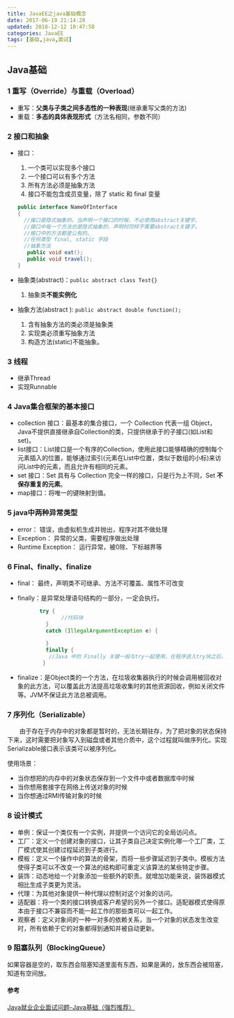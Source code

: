 ```yaml
---
title: JavaEE之java基础概念
date: 2017-06-19 21:14:28
updated: 2018-12-12 10:47:58categories: JavaEE
tags: [基础,java,面试]
---
```


## Java基础

### 1 重写（Override）与重载（Overload）

* 重写：**父类与子类之间多态性的一种表现**(继承重写父类的方法)
* 重载：**多态的具体表现形式**（方法名相同，参数不同）

### 2 接口和抽象 

* 接口：

  1. 一个类可以实现多个接口
  2. 一个接口可以有多个方法
  3. 所有方法必须是抽象方法
  4. 接口不能包含成员变量，除了 static 和 final 变量

  ```java
  public interface NameOfInterface
  {
    //接口是隐式抽象的，当声明一个接口的时候，不必使用abstract关键字。
    //接口中每一个方法也是隐式抽象的，声明时同样不需要abstract关键子。
    //接口中的方法都是公有的。
    //任何类型 final, static 字段
    //抽象方法
     public void eat();
     public void travel();
  }
  ```

* 抽象类(abstract)：`public abstract class Test{}`

  1. 抽象类**不能实例化**

* 抽象方法(abstract ): `public abstract double function();`

  1. 含有抽象方法的类必须是抽象类
  2. 实现类必须重写抽象方法
  3. 构造方法(static)不能抽象。

###  3 线程

* 继承Thread
* 实现Runnable

### 4 Java集合框架的基本接口

* collection 接口：最基本的集合接口，一个 Collection 代表一组 Object，Java不提供直接继承自Collection的类，只提供继承于的子接口(如List和set)。
* list接口：List接口是一个有序的Collection，使用此接口能够精确的控制每个元素插入的位置，能够通过索引(元素在List中位置，类似于数组的小标)来访问List中的元素，而且允许有相同的元素。
* set 接口：Set 具有与 Collection 完全一样的接口，只是行为上不同，Set **不保存重复的元素**。
* map接口：将唯一的键映射到值。

### 5  java中两种异常类型

* error： 错误，由虚拟机生成并抛出，程序对其不做处理
* Exception： 异常的父类，需要程序做出处理
* Runtime Exception： 运行异常，被0除、下标越界等

### 6 Final、finally、finalize

* final： 最终，声明类不可继承、方法不可覆盖、属性不可改变

* finally：是异常处理语句结构的一部分，一定会执行。

  ```java
   		 try {
     			//代码块
           }
           catch (IllegalArgumentException e) {
             
           }
           finally {
            //Java 中的 Finally 关键一般与try一起使用，在程序进入try块之后，无论程序是因为异常而中止或其它方式返回终止的，finally块的内容一定会被执行 。
          }
  ```

* finalize：是Object类的一个方法，在垃圾收集器执行的时候会调用被回收对象的此方法，可以覆盖此方法提高垃圾收集时的其他资源回收，例如关闭文件等。JVM不保证此方法总被调用。

### 7 序列化（Serializable）

  由于存在于内存中的对象都是暂时的，无法长期驻存，为了把对象的状态保持下来，这时需要把对象写入到磁盘或者其他介质中，这个过程就叫做序列化。实现Serializable接口表示该类可以被序列化。

使用场景：

- 当你想把的内存中的对象状态保存到一个文件中或者数据库中时候
- 当你想用套接字在网络上传送对象的时候
- 当你想通过RMI传输对象的时候

### 8 设计模式

* 单例：保证一个类仅有一个实例，并提供一个访问它的全局访问点。
* 工厂：定义一个创建对象的接口，让其子类自己决定实例化哪一个工厂类，工厂模式使其创建过程延迟到子类进行。
* 模板：定义一个操作中的算法的骨架，而将一些步骤延迟到子类中。模板方法使得子类可以不改变一个算法的结构即可重定义该算法的某些特定步骤。
* 装饰：动态地给一个对象添加一些额外的职责。就增加功能来说，装饰器模式相比生成子类更为灵活。
* 代理：为其他对象提供一种代理以控制对这个对象的访问。
* 适配器：将一个类的接口转换成客户希望的另外一个接口。适配器模式使得原本由于接口不兼容而不能一起工作的那些类可以一起工作。
* 观察者：定义对象间的一种一对多的依赖关系，当一个对象的状态发生改变时，所有依赖于它的对象都得到通知并被自动更新。

### 9 阻塞队列（BlockingQueue）

如果容器是空的，取东西会阻塞知道里面有东西，如果是满的，放东西会被阻塞，知道有空间放。

#### 参考

[Java就业企业面试问题-Java基础（强烈推荐）](http://bbs.itheima.com/thread-329950-1-1.html?srx)



